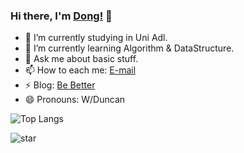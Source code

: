 ### Hi there, I'm [Dong!](https://a1779748.github.io) 👋

- :triangular_ruler: I’m currently studying in Uni Adl.
- :dart: I’m currently learning Algorithm & DataStructure.
- 💬 Ask me about basic stuff.
- 📫 How to each me: [E-mail](wwmogu@gmail.com)
- :zap: Blog: [Be Better](a1779748.github.io)
- 😄 Pronouns: W/Duncan

![Top Langs](https://github-readme-stats.vercel.app/api/top-langs/?username=a1779748&hide=javascript,html,css)

![star](https://github-readme-stats.vercel.app/api?username=a1779748&show_icons=true&count_private=true&hide=prs&theme=graywhite)

